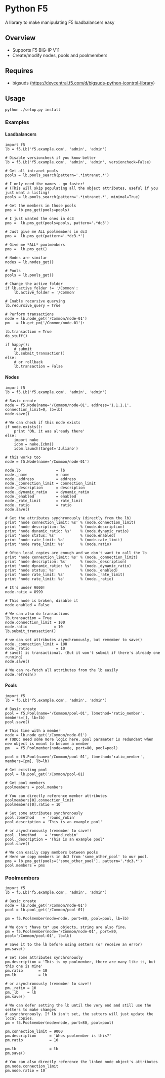 # Python F5
A library to make manipulating F5 loadbalancers easy

## Overview

- Supports F5 BIG-IP V11
- Create/modify nodes, pools and poolmembers

## Requires

- bigsuds (https://devcentral.f5.com/d/bigsuds-python-icontrol-library)

## Usage

    python ./setup.py install

### Examples

#### Loadbalancers
    import f5
    lb = f5.Lb('f5.example.com', 'admin', 'admin')

    # Disable versioncheck if you know better
    lb = f5.Lb('f5.example.com', 'admin', 'admin', versioncheck=False)

    # Get all intranet pools
    pools = lb.pools_search(pattern='.*intranet.*')

    # I only need the names - go faster!
    # (This will skip populating all the object attributes, useful if you just want a listing)
    pools = lb.pools_search(pattern='.*intranet.*', minimal=True)

    # Get the members in those pools
    pms = lb.pms_get(pools=pools)

    # I just wanted the ones in dc3
    pms =  lb.pms_get(pools=pools, pattern='.*dc3')

    # Just give me ALL poolmembers in dc3
    pms =  lb.pms_get(pattern='.*dc3.*')

    # Give me *ALL* poolmembers
    pms =  lb.pms_get()

    # Nodes are similar
    nodes = lb.nodes_get()

    # Pools
    pools = lb.pools_get()

    # Change the active folder
    if lb.active_folder != '/Common':
        lb.active_folder = '/Common'

    # Enable recursive querying
    lb.recursive_query = True

    # Perform transactions
    node = lb.node_get('/Common/node-01')
    pm   = lb.get_pm('/Common/node-01'):

    lb.transaction = True
    do_stuff()

    if happy(): 
        # submit
        lb.submit_transaction()
    else:
        # or rollback
        lb.transaction = False

#### Nodes
    import f5
    lb = f5.Lb('f5.example.com', 'admin', 'admin')

    # Basic create
    node = f5.Node(name='/Common/node-01', address='1.1.1.1', connection_limit=0, lb=lb)
    node.save()

    # We can check if this node exists
    if node.exists():
        print 'Oh, it was already there'
    else:
        import nuke
        icbm = nuke.Icbm()
        icbm.launch(target='Juliano')

    # this works too
    node = f5.Node(name='/Common/node-01')

    node.lb                = lb
    node._name             = name
    node._address          = address
    node._connection_limit = connection_limit
    node._description      = description
    node._dynamic_ratio    = dynamic_ratio
    node._enabled          = enabled
    node._rate_limit       = rate_limit
    node._ratio            = ratio
    node.save()

    # Get the attributes synchronously (directly from the lb)
    print 'node connection_limit: %s' % (node.connection_limit)
    print 'node description: %s'      % (node.description)
    print 'node dynamic_ratio: %s'    % (node.dynamic_ratio)
    print 'node status: %s'           % (node.enabled)
    print 'node rate_limit: %s'       % (node.rate_limit)
    print 'node rate_limit: %s'       % (node.ratio)

    # Often local copies are enough and we don't want to call the lb
    print 'node connection_limit: %s' % (node._connection_limit)
    print 'node description: %s'      % (node._description)
    print 'node dynamic_ratio: %s'    % (node._dynamic_ratio)
    print 'node status: %s'           % (node._enabled)
    print 'node rate_limit: %s'       % (node._rate_limit)
    print 'node rate_limit: %s'       % (node._ratio)

    # It's under 9000!
    node.ratio = 8999

    # This node is broken, disable it
    node.enabled = False

    # We can also do transactions
    lb.transaction = True
    node.connection_limit = 100
    node.ratio            = 10
    lb.submit_transaction()

    # we can set attributes asynchronously, but remember to save()
    node._connection_limit = 100
    node._ratio            = 10
    # save() is transactional. (But it won't submit if there's already one running)
    node.save()

    # We can re-fetch all attributes from the lb easily
    node.refresh()

#### Pools
    import f5
    lb = f5.Lb('f5.example.com', 'admin', 'admin')

    # Basic create
    pool = f5.Pool(name='/Common/pool-01', lbmethod='ratio_member', members=[], lb=lb)
    pool.save()

    # This time with a member
    node = lb.node_get('/Common/node-01')
    # TODO: need some more logic here. pool parameter is redundant when new object is meant to become a member
    pm   = f5.Poolmember(node=node, port=80, pool=pool)
    
    pool = f5.Pool(name='/Common/pool-01', lbmethod='ratio_member', members=[pm], lb=lb)

    # Get existing pool
    pool = lb.pool_get('/Common/pool-01)

    # Get pool members
    poolmembers = pool.members

    # You can directly reference member attributes
    poolmembers[0].connection_limit
    poolmembers[0].ratio = 10

    # Set some attributes synchronously
    pool.lbmethod    = 'round_robin'
    pool.description = 'This is an example pool'

    # or asynchronously (remember to save!)
    pool._lbmethod    = 'round_robin'
    pool._description = 'This is an example pool'
    pool.save()

    # We can easily copy members between pools
    # Here we copy members in dc3 from 'some_other_pool' to our pool.
    pms = lb.pms_get(pools=['some_other_pool'], pattern='.*dc3.*')
    pool.members = pms

### Poolmembers
    import f5
    lb = f5.Lb('f5.example.com', 'admin', 'admin')

    # Basic create
    node = lb.node_get('/Common/node-01')
    pool = lb.pool_get('/Common/pool-01)

    pm = f5.Poolmember(node=node, port=80, pool=pool, lb=lb)

    # We don't *have to* use objects, string are also fine.
    pm = f5.Poolmember(node='/Common/node-01', port=80, pool='/Common/pool-01', lb=lb)

    # Save it to the lb before using setters (or receive an error)
    pm.save()

    # Set some attributes synchronously
    pm.description = 'This is my poolmember, there are many like it, but this one is mine'
    pm.ratio       = 10
    pm.lb          = lb

    # or asynchronously (remember to save!)
    pm._ratio = 10
    pm._lb    = lb
    pm.save()

    # We can defer setting the lb until the very end and still use the setters to make changes
    # asynchronously. If lb isn't set, the setters will just update the local copies.
    pm = f5.Poolmember(node=node, port=80, pool=pool)

    pm.connection_limit = 9000
    pm.description      = 'Whos poolmember is this?'
    pm.ratio            = 10

    pm.lb               = lb
    pm.save()

    # You can also directly reference the linked node object's attributes
    pm.node.connection_limit
    pm.node.ratio = 10
